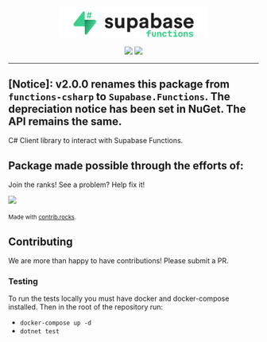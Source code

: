 <p align="center">
<img width="300" src=".github/supabase-functions.png"/>
</p>

<p align="center">
  <img src="https://github.com/supabase-community/functions-csharp/workflows/Build%20And%20Test/badge.svg"/>
  <a href="https://www.nuget.org/packages/Supabase.Functions/">
    <img src="https://img.shields.io/nuget/vpre/Supabase.Functions"/>
  </a>
</p>

---

## [Notice]: v2.0.0 renames this package from `functions-csharp` to `Supabase.Functions`. The depreciation notice has been set in NuGet. The API remains the same.

C# Client library to interact with Supabase Functions.

## Package made possible through the efforts of:

Join the ranks! See a problem? Help fix it!

<a href="https://github.com/supabase-community/functions-csharp/graphs/contributors">
  <img src="https://contrib.rocks/image?repo=supabase-community/functions-csharp" />
</a>

<small>Made with [contrib.rocks](https://contrib.rocks).</small>

## Contributing

We are more than happy to have contributions! Please submit a PR.

### Testing

To run the tests locally you must have docker and docker-compose installed. Then in the root of the repository run:

- `docker-compose up -d`
- `dotnet test`
